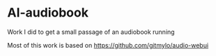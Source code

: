 # AI-audiobook
Work I did to get a small passage of an audiobook running

Most of this work is based on https://github.com/gitmylo/audio-webui
